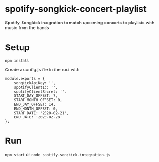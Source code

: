 # spotify-songkick-concert-playlist

Spotify-Songkick integration to match upcoming concerts to playlists with music from the bands

# Setup

`npm install`

Create a config.js file in the root with

```
module.exports = {
    songkickApiKey: '',
    spotifyClientId: '',
    spotifyClientSecret: '',
    START_DAY_OFFSET: 7,
    START_MONTH_OFFSET: 0,
    END_DAY_OFFSET: 14,
    END_MONTH_OFFSET: 0,
    START_DATE: '2020-02-21',
    END_DATE: '2020-02-28'
};
```

# Run

`npm start`
or
`node spotify-songkick-integration.js`
